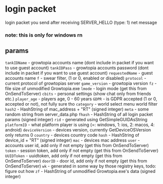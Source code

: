 # login packet

login packet you send after receiving SERVER_HELLO (type: 1) net message

### note: this is only for windows rn

## params
`tankIDName` - growtopia accounts name (dont include in packet if you want to use guest account)
`tankIDPass` - growtopia accounts password (dont include in packet if you want to use guest account)
`requestedName` - guest accounts name
`f` - swear filter, (1 or 0, enabled or disabled)
`protocol` - current protocol of growtopias server
`game_version` - growtopia version
`fz` - file size of unmodified Growtopia.exe
`lmode` - login mode (get this from OnSendToServer)
`cbits` - personal settings (show chat only from friends etc.)
`player_age` - players age, 0 - 60 years
`GDPR` - is GDPR accepted (1 or 0, accepted or not), not fully sure tho
`category` - world select menu world filter
`hash2` - HashString of mac_address + "RT" (signed integer)
`meta` - some random string from server_data.php
`fhash` - HashString of all login packet params (signed integer)
`rid` - generated using GetSimpleGUIDAsString
`platformID` - what platform player is using (=: windows, 1: ios, 2: macos, 4: android)
`deviceVersion` - devices version, currently GetDeviceOSVersion only returns 0
`country` - devices country code
`hash` - HashString of device_id + "RT" (signed integer)
`mac` - devices mac address
`user` - accounts user id, add only if not empty (get this from OnSendToServer)
`token` - session token, add only if not empty (get this from OnSendToServer)
`UUIDToken` - uuidtoken, add only if not empty (get this from OnSendToServer)
`doorID` - door id, add only if not empty (get this from OnSendToServer)
`wk` - generated in some way by those registry keys, todo: figure out how
`zf` - HashString of unmodified Growtopia.exe's data (signed integer)
